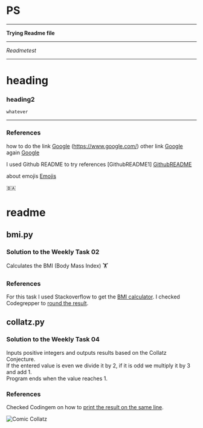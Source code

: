 # PS
___
__Trying Readme file__

___
_Readmetest_

___
# heading  
### heading2
    whatever


___
### References
how to do the link [Google] (https://www.google.com/)
other link [Google][1]
again [Google][google]

I used Github README to try references [GithubREADME1] [GithubREADME] 

about emojis [Emojis][2] 


:bosnia_herzegovina:

[1]: https://www.google.com/
[google]: https://www.google.com/
[GithubREADME]: https://docs.github.com/en/get-started/writing-on-github/getting-started-with-writing-and-formatting-on-github/basic-writing-and-formatting-syntax
[2]: https://github.com/ikatyang/emoji-cheat-sheet/blob/master/README.md

# readme
##  bmi.py 

###    Solution to the Weekly Task 02
Calculates the BMI (Body Mass Index) :weight_lifting:

###     References
For this task I used Stackoverflow to get the [BMI calculator][3].
I checked Codegrepper to [round the result][4].  

[3]: https://stackoverflow.com/questions/20405610/bmi-calculator-in-python/20405792
[4]: https://www.codegrepper.com/code-examples/python/how+to+round+with+format+in+python


##  collatz.py 

###    Solution to the Weekly Task 04
Inputs positive integers and outputs results based on the Collatz Conjecture.   
If the entered value is even we divide it by 2, if it is odd we multiply it by 3 and add 1.  
Program ends when the value reaches 1.

###    References
Checked Codingem on how to [print the result on the same line][6].  

[6]: https://www.codingem.com/python-print-on-the-same-line/

![Comic Collatz](https://imgs.xkcd.com/comics/collatz_conjecture.png)
